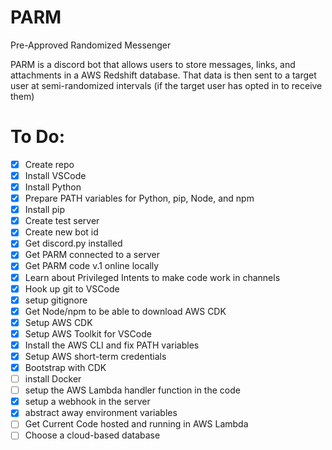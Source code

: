 # PARM
Pre-Approved Randomized Messenger

PARM is a discord bot that allows users to store messages, links, and attachments in a AWS Redshift database.
That data is then sent to a target user at semi-randomized intervals (if the target user has opted in to receive them)

# To Do:
- [X] Create repo
- [X] Install VSCode
- [X] Install Python
- [X] Prepare PATH variables for Python, pip, Node, and npm
- [X] Install pip
- [X] Create test server
- [X] Create new bot id
- [X] Get discord.py installed
- [X] Get PARM connected to a server
- [X] Get PARM code v.1 online locally
- [X] Learn about Privileged Intents to make code work in channels
- [X] Hook up git to VSCode
- [X] setup gitignore
- [X] Get Node/npm to be able to download AWS CDK
- [X] Setup AWS CDK
- [X] Setup AWS Toolkit for VSCode
- [X] Install the AWS CLI and fix PATH variables
- [X] Setup AWS short-term credentials
- [X] Bootstrap with CDK
- [ ] install Docker
- [ ] setup the AWS Lambda handler function in the code
- [X] setup a webhook in the server
- [X] abstract away environment variables
- [ ] Get Current Code hosted and running in AWS Lambda
- [ ] Choose a cloud-based database
